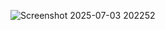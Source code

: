 ![Screenshot 2025-07-03 202252](https://github.com/user-attachments/assets/7d05f5de-b933-4c9f-bc98-0e6e5ea00683)

